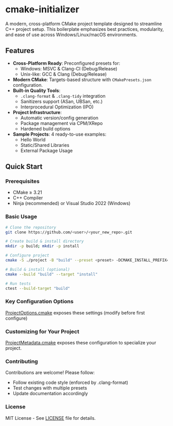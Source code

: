 # cmake-initializer
A modern, cross-platform CMake project template designed to streamline C++ project setup. This boilerplate emphasizes best practices, modularity, and ease of use across Windows/Linux/macOS environments.

## Features

- **Cross-Platform Ready**: Preconfigured presets for:
  - Windows: MSVC & Clang-Cl (Debug/Release)
  - Unix-like: GCC & Clang (Debug/Release)
- **Modern CMake**: Targets-based structure with `CMakePresets.json` configuration.
- **Built-in Quality Tools**:
  - `.clang-format` & `.clang-tidy` integration
  - Sanitizers support (ASan, UBSan, etc.)
  - Interprocedural Optimization (IPO)
- **Project Infrastructure**:
  - Automatic version/config generation
  - Package management via CPM/XRepo
  - Hardened build options
- **Sample Projects**: 4 ready-to-use examples:
  - Hello World
  - Static/Shared Libraries
  - External Package Usage

## Quick Start

### Prerequisites
- CMake ≥ 3.21
- C++ Compiler
- Ninja (recommended) or Visual Studio 2022 (Windows)

### Basic Usage
```bash
# Clone the repository
git clone https://github.com/<user>/<your_new_repo>.git

# Create build & install directory
mkdir -p build; mkdir -p install

# Configure project
cmake -S ./project -B "build" --preset <preset> -DCMAKE_INSTALL_PREFIX="install"

# Build & install (optional)
cmake --build "build" --target "install"

# Run tests
ctest --build-target "build"
```

### Key Configuration Options
[ProjectOptions.cmake](./project/base/project_options/ProjectOptions.cmake) exposes these settings (modify before first configure)

### Customizing for Your Project
[ProjectMetadata.cmake](./ProjectMetadata.cmake) exposes these configuration to specialize your project.

### Contributing

Contributions are welcome! Please follow:
* Follow existing code style (enforced by .clang-format)
* Test changes with multiple presets
* Update documentation accordingly

### License
MIT License - See [LICENSE](./LICENSE) file for details.